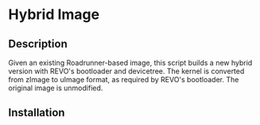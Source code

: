# Hybrid Image

## Description

Given an existing Roadrunner-based image, this script builds a new
hybrid version with REVO's bootloader and devicetree. The kernel is
converted from zImage to uImage format, as required by REVO's
bootloader. The original image is unmodified.

## Installation
